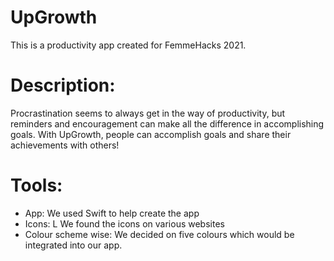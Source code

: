 # UpGrowth 

This is a productivity app created for FemmeHacks 2021. 

# Description: 
Procrastination seems to always get in the way of productivity, but reminders and encouragement can make all the difference in accomplishing goals. With UpGrowth, people can accomplish goals and share their achievements with others!

# Tools: 
- App: We used Swift to help create the app
- Icons: L We found the icons on various websites
- Colour scheme wise: We decided on five colours which would be integrated into our app.
